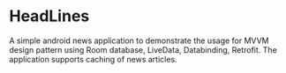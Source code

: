 # HeadLines
A simple android news application to demonstrate the usage for MVVM design pattern using Room database, LiveData, Databinding, Retrofit. The application supports caching of news articles.
